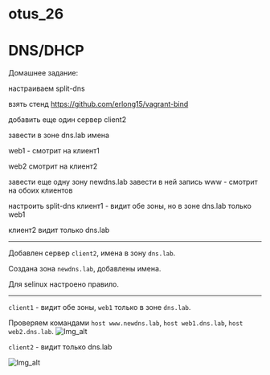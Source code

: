 # otus_26
# DNS/DHCP

Домашнее задание: 

настраиваем split-dns

взять стенд https://github.com/erlong15/vagrant-bind

добавить еще один сервер client2

завести в зоне dns.lab имена

web1 - смотрит на клиент1

web2 смотрит на клиент2

завести еще одну зону newdns.lab
завести в ней запись
www - смотрит на обоих клиентов

настроить split-dns
клиент1 - видит обе зоны, но в зоне dns.lab только web1

клиент2 видит только dns.lab

_______________________________________________________________________________________________________________________

Добавлен сервер ```client2```, имена в зону ```dns.lab```.

Создана зона ```newdns.lab```, добавлены имена.

Для selinux настроено правило.

_______________________________________________________________________________________________________________________

```client1``` - видит обе зоны, ```web1``` только в зоне ```dns.lab```.

Проверяем командами ```host www.newdns.lab```, ```host web1.dns.lab```, ```host web2.dns.lab```.
![Img_alt](https://github.com/Edo1993/otus_26/blob/master/261.png)

```client2``` - видит только dns.lab

![Img_alt](https://github.com/Edo1993/otus_26/blob/master/262.png)
